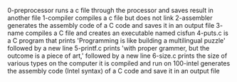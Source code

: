 0-preprocessor runs a c file through the processor and saves result in another file
1-compiler compiles a c file but does not link
2-assembler generates the assembly code of a C code and saves it in an output file
3- name compiles a C file and creates an executable named cisfun
4-puts.c is a C program that prints 'Programming is like building a multilingual puzzle' followed by a new line
5-printf.c prints 'with proper grammer, but the outcome is a piece of art,' followed by a new line
6-size.c prints the size of various types on the computer it is compiled and run on
100-intel generates the assembly code (Intel syntax) of a C code and save it in an output file
